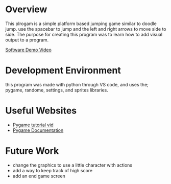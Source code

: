 # Overview

This plrogam is a simple platform based jumping game similar to doodle jump. use the spacebar to jump and the left and right arrows to move side to side. The purpose for creating this program was to learn how to add visual output to a program.

[Software Demo Video](https://youtu.be/Etk7NYqttn4)

# Development Environment

this program was made with python through VS code, and uses the; pygame, randome, settings, and sprites libraries.

# Useful Websites

* [Pygame tutorial vid](https://www.youtube.com/watch?v=uWvb3QzA48c)
* [Pygame Documentation](https://www.pygame.org/docs/)

# Future Work

* change the graphics to use a little character with actions
* add a way to keep track of high score
* add an end game screen
